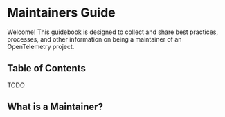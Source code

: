 # Maintainers Guide

Welcome! This guidebook is designed to collect and share best practices,
processes, and other information on being a maintainer of an OpenTelemetry
project.

## Table of Contents

TODO

## What is a Maintainer?